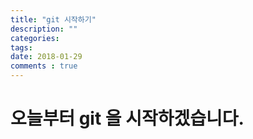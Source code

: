 ```yaml
---
title: "git 시작하기"
description: ""
categories: 
tags: 
date: 2018-01-29
comments : true
---
```


# 오늘부터 git 을 시작하겠습니다.

